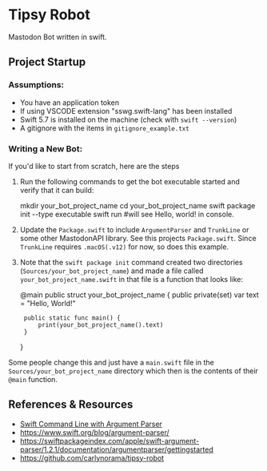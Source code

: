 # Tipsy Robot

Mastodon Bot written in swift. 


## Project Startup

### Assumptions: 
- You have an application token 
- If using VSCODE  extension "sswg.swift-lang" has been installed 
- Swift 5.7 is installed on the machine (check with `swift --version`)
- A gitignore with the items in `gitignore_example.txt`

### Writing a New Bot: 

If you'd like to start from scratch, here are the steps

1) Run the following commands to get the bot executable started and verify that it can build:

    mkdir your_bot_project_name
    cd your_bot_project_name
    swift package init --type executable
    swift run                                   #will see Hello, world! in console. 

2) Update the `Package.swift` to include `ArgumentParser` and `TrunkLine` or some other MastodonAPI library. See this projects `Package.swift`. Since `TrunkLine` requires `.macOS(.v12)` for now, so does this example. 

3) Note that the `swift package init` command created two directories (`Sources/your_bot_project_name`) and made a file called `your_bot_project_name.swift` in that file is a function that looks like:

    @main
    public struct your_bot_project_name {
        public private(set) var text = "Hello, World!"

        public static func main() {
            print(your_bot_project_name().text)
        }
    }

Some people change this and just have a `main.swift` file in the `Sources/your_bot_project_name` directory which then is the contents of their `@main` function. 





## References & Resources

- [Swift Command Line with Argument Parser](https://www.youtube.com/watch?v=pQt71tLmiac)
- https://www.swift.org/blog/argument-parser/
- https://swiftpackageindex.com/apple/swift-argument-parser/1.2.1/documentation/argumentparser/gettingstarted
- https://github.com/carlynorama/tipsy-robot
